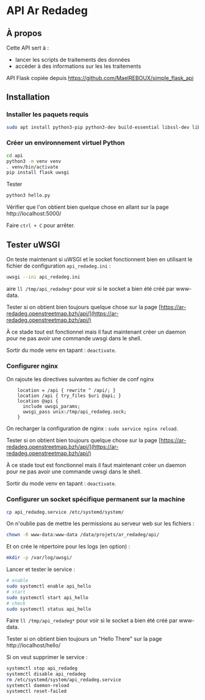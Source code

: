 
# API Ar Redadeg


## À propos

Cette API sert à :
* lancer les scripts de traitements des données
* accéder à des informations sur les les traitements

API Flask copiée depuis [https://github.com/MaelREBOUX/simple_flask_api
](https://github.com/MaelREBOUX/simple_flask_api)


## Installation

### Installer les paquets requis

```bash
sudo apt install python3-pip python3-dev build-essential libssl-dev libffi-dev libpcre3 libpcre3-dev python3-setuptools
```

### Créer un environnement virtuel Python


```bash
cd api
python3 -m venv venv
. venv/bin/activate
pip install flask uwsgi
```

Tester

```bash
python3 hello.py
```

Vérifier que l'on obtient bien quelque chose en allant sur la page http://localhost:5000/

Faire `ctrl + C` pour arrêter.


## Tester uWSGI

On teste maintenant si uWSGI et le socket fonctionnent bien en utilisant le fichier de configuration ```api_redadeg.ini``` :

```bash
uwsgi --ini api_redadeg.ini
```

aire ```ll /tmp/api_redadeg*``` pour voir si le socket a bien été créé par www-data.

Tester si on obtient bien toujours quelque chose sur la page [https://ar-redadeg.openstreetmap.bzh/api/](https://ar-redadeg.openstreetmap.bzh/api/)

À ce stade tout est fonctionnel mais il faut maintenant créer un daemon pour ne pas avoir une commande uwsgi dans le shell.

Sortir du mode venv en tapant : ```deactivate```.



### Configurer nginx

On rajoute les directives suivantes au fichier de conf nginx

```
    location = /api { rewrite ^ /api/; }
    location /api { try_files $uri @api; }
    location @api {
      include uwsgi_params;     
      uwsgi_pass unix:/tmp/api_redadeg.sock;
    }
```

On recharger la configuration de nginx : ```sudo service nginx reload```.

Tester si on obtient bien toujours quelque chose sur la page [https://ar-redadeg.openstreetmap.bzh/api/](https://ar-redadeg.openstreetmap.bzh/api/)

À ce stade tout est fonctionnel mais il faut maintenant créer un daemon pour ne pas avoir une commande uwsgi dans le shell.

Sortir du mode venv en tapant : ```deactivate```.


### Configurer un socket spécifique permanent sur la machine

```bash
cp api_redadeg.service /etc/systemd/system/
```

On n'oublie pas de mettre les permissions au serveur web sur les fichiers :

```bash
chown -R www-data:www-data /data/projets/ar_redadeg/api/
```

Et on crée le répertoire pour les logs (en option) :

```bash
mkdir -p /var/log/uwsgi/
```

Lancer et tester le service :

```bash
# enable
sudo systemctl enable api_hello
# start
sudo systemctl start api_hello
# check
sudo systemctl status api_hello
```

Faire ```ll /tmp/api_redadeg*``` pour voir si le socket a bien été créé par www-data.

Tester si on obtient bien toujours un "Hello There" sur la page   http://localhost/hello/


Si on veut supprimer le service :

```bash
systemctl stop api_redadeg
systemctl disable api_redadeg
rm /etc/systemd/system/api_redadeg.service
systemctl daemon-reload
systemctl reset-failed
```
